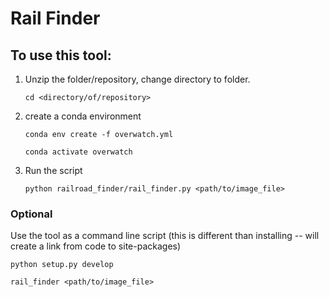 # Rail Finder

## To use this tool:

1. Unzip the folder/repository, change directory to folder.

    `cd <directory/of/repository>`

2. create a conda environment
    
    `conda env create -f overwatch.yml`
    
    `conda activate overwatch`

3. Run the script

    `python railroad_finder/rail_finder.py <path/to/image_file>`


### Optional
Use the tool as a command line script (this is different than installing -- 
will create a link from code to site-packages)

`python setup.py develop`

`rail_finder <path/to/image_file>`

